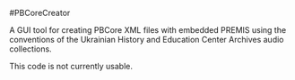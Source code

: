 #PBCoreCreator

A GUI tool for creating PBCore XML files with embedded PREMIS using the conventions of the Ukrainian History and Education Center Archives audio collections.

This code is not currently usable.
